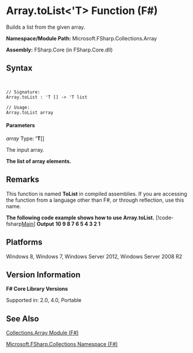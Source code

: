 # Array.toList<'T> Function (F#)

Builds a list from the given array.

**Namespace/Module Path:** Microsoft.FSharp.Collections.Array

**Assembly:** FSharp.Core (in FSharp.Core.dll)


## Syntax


```


// Signature:
Array.toList : 'T [] -> 'T list

// Usage:
Array.toList array

```



#### Parameters
*array*
Type: **'T**[[]](http://msdn.microsoft.com/en-us/library/def20292-9aae-4596-9275-b94e594f8493)


The input array.



**The list of array elements.**
## Remarks
This function is named **ToList** in compiled assemblies. If you are accessing the function from a language other than F#, or through reflection, use this name.

**The following code example shows how to use Array.toList.**
[!code-fsharp[Main](snippets/fsarrays/snippet68.fs)]
**Output**
**10 9 8 7 6 5 4 3 2 1**
## Platforms
Windows 8, Windows 7, Windows Server 2012, Windows Server 2008 R2


## Version Information
**F# Core Library Versions**

Supported in: 2.0, 4.0, Portable




## See Also
[Collections.Array Module &#40;F&#35;&#41;](Collections.Array+Module+%28FSharp%29.md)

[Microsoft.FSharp.Collections Namespace &#40;F&#35;&#41;](Microsoft.FSharp.Collections+Namespace+%28FSharp%29.md)

